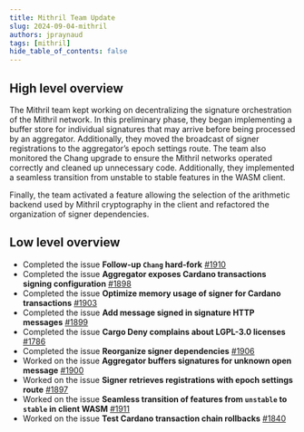 ```yaml
---
title: Mithril Team Update
slug: 2024-09-04-mithril
authors: jpraynaud
tags: [mithril]
hide_table_of_contents: false
---
```


## High level overview

The Mithril team kept working on decentralizing the signature orchestration of the Mithril network. In this preliminary phase, they began implementing a buffer store for individual signatures that may arrive before being processed by an aggregator. Additionally, they moved the broadcast of signer registrations to the aggregator’s epoch settings route. The team also monitored the Chang upgrade to ensure the Mithril networks operated correctly and cleaned up unnecessary code. Additionally, they implemented a seamless transition from unstable to stable features in the WASM client.

Finally, the team activated a feature allowing the selection of the arithmetic backend used by Mithril cryptography in the client and refactored the organization of signer dependencies.

## Low level overview
- Completed the issue **Follow-up `Chang` hard-fork** [#1910](https://github.com/input-output-hk/mithril/issues/1910)
- Completed the issue **Aggregator exposes Cardano transactions signing configuration** [#1898](https://github.com/input-output-hk/mithril/issues/1898)
- Completed the issue **Optimize memory usage of signer for Cardano transactions** [#1903](https://github.com/input-output-hk/mithril/issues/1903)
- Completed the issue **Add message signed in signature HTTP messages** [#1899](https://github.com/input-output-hk/mithril/issues/1899)
- Completed the issue **Cargo Deny complains about LGPL-3.0 licenses** [#1786](https://github.com/input-output-hk/mithril/issues/1786)
- Completed the issue **Reorganize signer dependencies** [#1906](https://github.com/input-output-hk/mithril/issues/1906)
- Worked on the issue **Aggregator buffers signatures for unknown open message** [#1900](https://github.com/input-output-hk/mithril/issues/1900)
- Worked on the issue **Signer retrieves registrations with epoch settings route** [#1897](https://github.com/input-output-hk/mithril/issues/1897)
- Worked on the issue **Seamless transition of features from `unstable` to `stable` in client WASM** [#1911](https://github.com/input-output-hk/mithril/issues/1911)
- Worked on the issue **Test Cardano transaction chain rollbacks** [#1840](https://github.com/input-output-hk/mithril/issues/1840)

